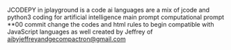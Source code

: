 JCODEPY in jplayground is a code ai languages are a mix of jcode and python3 coding for artificial intelligence
main prompt <insert>
computational prompt <ans>
**00 commit change the codes
and html rules to begin compatible with JavaScript languages as well
created by Jeffrey of aibyjeffreyandgecompactron@gmail.com
